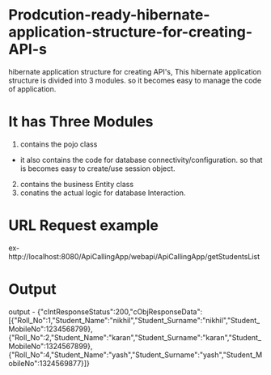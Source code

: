 # Prodcution-ready-hibernate-application-structure-for-creating-API-s
hibernate application structure for creating API's, This hibernate application structure is divided into 3 modules. so it becomes easy to manage the code of application.

# It has Three Modules
1. contains the pojo class
  - it also contains the code for database connectivity/configuration. so that is becomes easy to create/use session object.
2. contains the business Entity class
3. conatins the actual logic for database Interaction.

# URL Request example
ex- http://localhost:8080/ApiCallingApp/webapi/ApiCallingApp/getStudentsList

# Output

output - {"cIntResponseStatus":200,"cObjResponseData":[{"Roll_No":1,"Student_Name":"nikhil","Student_Surname":"nikhil","Student_MobileNo":1234568799},{"Roll_No":2,"Student_Name":"karan","Student_Surname":"karan","Student_MobileNo":1324567899},{"Roll_No":4,"Student_Name":"yash","Student_Surname":"yash","Student_MobileNo":1324569877}]}
